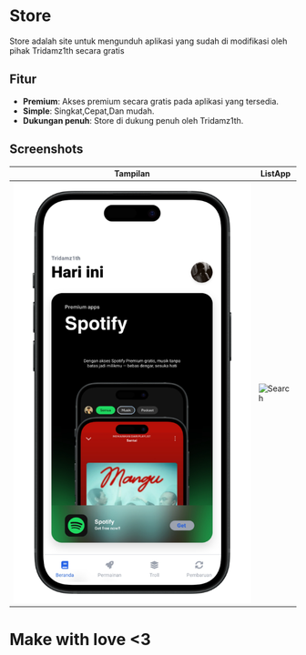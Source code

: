 # Store

Store adalah site untuk mengunduh aplikasi yang sudah di modifikasi oleh pihak Tridamz1th secara gratis

## Fitur
- **Premium**: Akses premium secara gratis pada aplikasi yang tersedia.
- **Simple**: Singkat,Cepat,Dan mudah.
- **Dukungan penuh**: Store di dukung penuh oleh Tridamz1th.

## Screenshots
| Tampilan | ListApp
|------|--------|
| ![Home](https://github.com/Tridamz1th/Store/blob/main/res/public/Beranda.png) | ![Search](Screenshots/Search.jpg)

# Make with love <3
